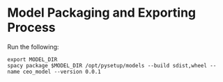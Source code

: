 # Model Packaging and Exporting Process

Run the following:

```
export MODEL_DIR
spacy package $MODEL_DIR /opt/pysetup/models --build sdist,wheel --name ceo_model --version 0.0.1
```
